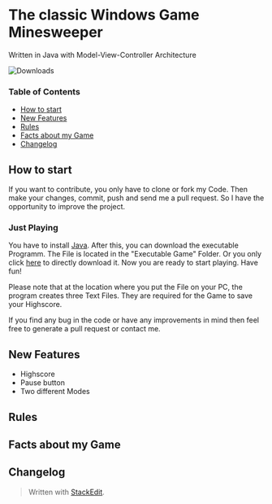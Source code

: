 # The classic Windows Game Minesweeper 
Written in Java with Model-View-Controller Architecture

![Downloads](https://img.shields.io/github/downloads/fatadmiraltot/minesweeper-java/total)
### Table of Contents
- [How to start](#how-to-start)
- [New Features](#new-features)
- [Rules](#rules)
- [Facts about my Game](#facts-about-my-game)
- [Changelog](#changelog)

## How to start
If you want to contribute, you only have to clone or fork my Code. Then make your changes, commit, push and send me a pull request. So I have the opportunity to improve the project.
### Just Playing
You have to install [Java](https://java.com/de/download/help/download_options.xml). 
After this, you can download the executable Programm. The File is located in the "Executable Game" Folder.
Or you only click [here](https://github.com/fatAdmiralTot/Minesweeper-Java/raw/master/Executable%20Game/Minesweeper-Java.jar) to directly download it.
Now you are ready to start playing. Have fun!

Please note that at the location where you put the File on your PC, the program creates three Text Files. They are required for the Game to save your Highscore.

If you find any bug in the code or have any improvements in mind then feel free to generate a pull request or contact me.

## New Features
- Highscore
- Pause button
- Two different Modes
## Rules

## Facts about my Game

## Changelog




> Written with [StackEdit](https://stackedit.io/).
